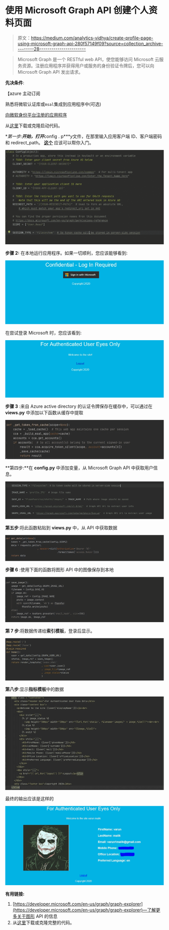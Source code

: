 # 使用 Microsoft Graph API 创建个人资料页面

> 原文：<https://medium.com/analytics-vidhya/create-profile-page-using-microsoft-graph-api-280f57149f09?source=collection_archive---------28----------------------->

> Microsoft Graph 是一个 RESTful web API，使您能够访问 Microsoft 云服务资源。注册应用程序并获得用户或服务的身份验证令牌后，您可以向 Microsoft Graph API 发出请求。

**先决条件**:

【azure 主动订阅

熟悉将微软认证库或`msal`集成到应用程序中(可选)

[向微软身份平台注册的应用程序](https://docs.microsoft.com/en-us/azure/active-directory/develop/quickstart-register-app)

从[这里](https://github.com/VMoose/Msal_Active-Directory)下载或克隆启动代码。

**第一步:**开始，打开***config . p****y*文件，在那里输入应用客户端 ID、客户端密码和 redirect_path。 [**这个**](https://docs.microsoft.com/en-us/azure/active-directory/develop/quickstart-register-app) 应该可以帮你入门。

![](img/43e6bc845cfa85e9c15ce88b74eea842.png)

**步骤 2:** 在本地运行应用程序。如果一切顺利，您应该能够看到:

![](img/b1c4dccd7f46b0a27bc0c7ba2fca183f.png)

在尝试登录 Microsoft 时，您应该看到:

![](img/f518982116ee36b99723fad51bb31bb8.png)

**步骤 3** :来自 Azure active directory 的认证令牌保存在缓存中，可以通过在 **views.py** 中添加以下函数从缓存中提取

![](img/301757102748faf70a28c8dfed417c4a.png)

**第四步:**在 **config.py** 中添加变量，从 Microsoft Graph API 中获取用户信息。

![](img/0083d7d4f645cac76f5c9c1d9b24a7b9.png)

**第五步**:将此函数粘贴到 **views.py** 中，从 API 中获取数据

![](img/754ffaff9748e98f2e0715d681cd0ae1.png)

**步骤 6** :使用下面的函数将图形 API 中的图像保存到本地

![](img/e6f2c95f584da5c786566758ce700921.png)

**第 7 步**:将数据传递给**索引模板**，登录后显示。

![](img/ccf81bab7fd4200df76fb1ef3c82dd34.png)

**第八步**:显示**指标模板**中的数据

![](img/407ea596bf7b26c2356851407695887c.png)

最终的输出应该是这样的

![](img/c0be9877e29ace1189bdf56a3ff1bdc5.png)

**有用链接:**

1.  [https://developer.microsoft.com/en-us/graph/graph-explorer](https://developer.microsoft.com/en-us/graph/graph-explorer)—了解更多关于图形 API 的信息
2.  从[这里](https://github.com/VMoose/Msal_Active-Directory)下载或克隆完整的代码。